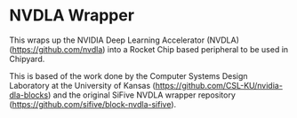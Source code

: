 # NVDLA Wrapper

This wraps up the NVIDIA Deep Learning Accelerator (NVDLA) (https://github.com/nvdla) into a Rocket Chip based peripheral to be used in Chipyard.

This is based of the work done by the Computer Systems Design Laboratory at the University of Kansas (https://github.com/CSL-KU/nvidia-dla-blocks) and the original SiFive NVDLA wrapper repository (https://github.com/sifive/block-nvdla-sifive).
